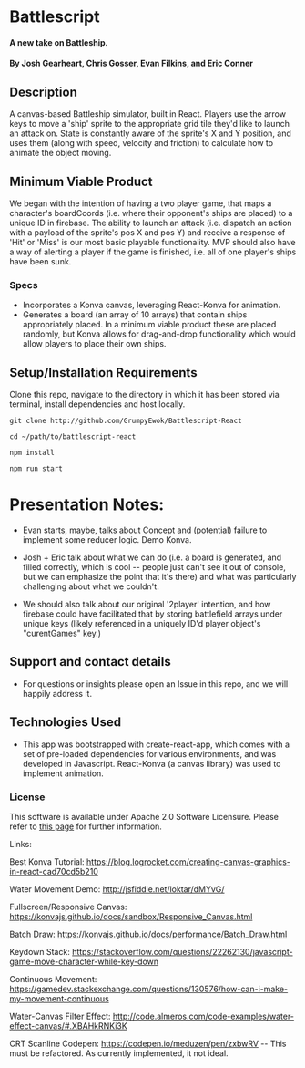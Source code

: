 # Battlescript

#### A new take on Battleship.

#### By Josh Gearheart, Chris Gosser, Evan Filkins, and Eric Conner

## Description

A canvas-based Battleship simulator, built in React.  Players use the arrow keys to move a 'ship' sprite to the appropriate grid tile they'd like to launch an attack on.  State is constantly aware of the sprite's X and Y position, and uses them (along with speed, velocity and friction) to calculate how to animate the object moving.

## Minimum Viable Product

We began with the intention of having a two player game, that maps a character's boardCoords (i.e. where their opponent's ships are placed) to a unique ID in firebase. The ability to launch an attack (i.e. dispatch an action with a payload of the sprite's pos X and pos Y) and receive a response of 'Hit' or 'Miss' is our most basic playable functionality.  MVP should also have a way of alerting a player if the game is finished, i.e. all of one player's ships have been sunk.

### Specs

* Incorporates a Konva canvas, leveraging React-Konva for animation.
* Generates a board (an array of 10 arrays) that contain ships appropriately placed.  In a minimum viable product these are placed randomly, but Konva allows for drag-and-drop functionality which would allow players to place their own ships.

## Setup/Installation Requirements

Clone this repo, navigate to the directory in which it has been stored via terminal, install dependencies and host locally.

```
git clone http://github.com/GrumpyEwok/Battlescript-React

cd ~/path/to/battlescript-react

npm install

npm run start
```

# Presentation Notes:
  * Evan starts, maybe, talks about Concept and (potential) failure to implement some reducer logic.  Demo Konva.

  * Josh + Eric talk about what we can do (i.e. a board is generated, and filled correctly, which is cool -- people just can't see it out of console, but we can emphasize the point that it's there) and what was particularly challenging about what we couldn't.

  * We should also talk about our original '2player' intention, and how firebase could have facilitated that by storing battlefield arrays under unique keys (likely referenced in a uniquely ID'd player object's "curentGames" key.)


## Support and contact details
- For questions or insights please open an Issue in this repo, and we will happily address it.

## Technologies Used
- This app was bootstrapped with create-react-app, which comes with a set of pre-loaded dependencies for various environments, and was developed in Javascript. React-Konva (a canvas library) was used to implement animation.  

### License
This software is available under Apache 2.0 Software Licensure.
Please refer to [this page](https://www.apache.org/licenses/LICENSE-2.0) for further information.



Links:

Best Konva Tutorial: https://blog.logrocket.com/creating-canvas-graphics-in-react-cad70cd5b210

Water Movement Demo: http://jsfiddle.net/loktar/dMYvG/

Fullscreen/Responsive Canvas: https://konvajs.github.io/docs/sandbox/Responsive_Canvas.html

Batch Draw: https://konvajs.github.io/docs/performance/Batch_Draw.html

Keydown Stack: https://stackoverflow.com/questions/22262130/javascript-game-move-character-while-key-down

Continuous Movement: https://gamedev.stackexchange.com/questions/130576/how-can-i-make-my-movement-continuous

Water-Canvas Filter Effect: http://code.almeros.com/code-examples/water-effect-canvas/#.XBAHkRNKi3K

CRT Scanline Codepen: https://codepen.io/meduzen/pen/zxbwRV  -- This must be refactored. As currently implemented, it not ideal.
